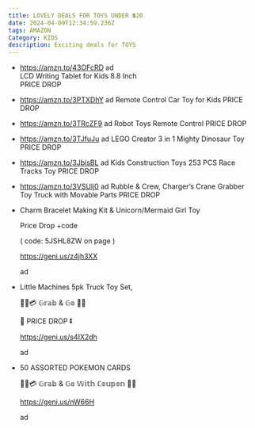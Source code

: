 ```yaml
---
title: LOVELY DEALS FOR TOYS UNDER 💲20
date: 2024-04-09T12:34:59.236Z
tags: AMAZON
Category: KIDS
description: Exciting deals for TOYS
---
```

* https://amzn.to/43OFcRD ad\
  LCD Writing Tablet for Kids 8.8 Inch\
  PRICE DROP
* https://amzn.to/3PTXDhY   ad
  Remote Control Car Toy for Kids
  PRICE DROP
* https://amzn.to/3TRcZF9   ad
  Robot Toys Remote Control
  PRICE DROP
* https://amzn.to/3TJfuJu   ad
  LEGO Creator 3 in 1 Mighty Dinosaur Toy
  PRICE DROP
* https://amzn.to/3JbisBL   ad
  Kids Construction Toys 253 PCS Race Tracks Toy
  PRICE DROP
* https://amzn.to/3VSUlj0   ad
  Rubble & Crew, Charger’s Crane Grabber Toy Truck with Movable Parts
  PRICE DROP 
* <!--StartFragment-->

  Charm Bracelet Making Kit & Unicorn/Mermaid Girl Toy

  Price Drop +code

  ( code: 5JSHL8ZW on page )

  https://geni.us/z4jh3XX

  ad

  <!--EndFragment--> 
* <!--StartFragment-->

  Little Machines 5pk Truck Toy Set,

  🏃‍♂️💳 𝔾𝕣𝕒𝕓 & 𝔾𝕠 💸💨

  🔽 PRICE DROP ⏬

  https://geni.us/s4IX2dh

  ad

  <!--EndFragment-->
* <!--StartFragment-->

  50 ASSORTED POKEMON CARDS

  🏃‍♂️💳 𝔾𝕣𝕒𝕓 & 𝔾𝕠 𝕎𝕚𝕥𝕙 ℂ𝕠𝕦𝕡𝕠𝕟 💸💨

  https://geni.us/nW66H

  ad

  <!--EndFragment-->
